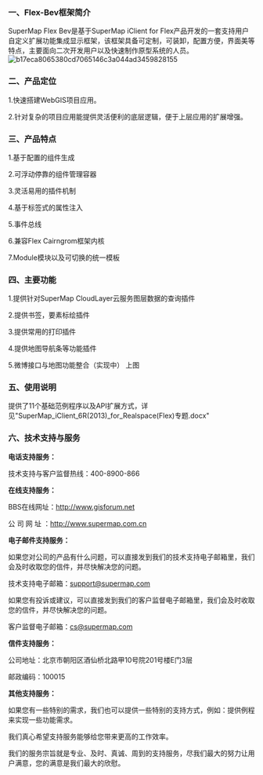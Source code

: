 ﻿### 一、Flex-Bev框架简介

SuperMap Flex Bev是基于SuperMap iClient for Flex产品开发的一套支持用户自定义扩展功能集成显示框架，该框架具备可定制，可装卸，配置方便，界面美等特点，主要面向二次开发用户以及快速制作原型系统的人员。
![b17eca8065380cd7065146c3a044ad3459828155](http://h.hiphotos.baidu.com/album/s%3D1100%3Bq%3D90/sign=ecfb4f4f0eb30f24319ae802f8a5ea32/b17eca8065380cd7065146c3a044ad3459828155.jpg)

### 二、产品定位

1.快速搭建WebGIS项目应用。

2.针对复杂的项目应用能提供灵活便利的底层逻辑，便于上层应用的扩展增强。

### 三、产品特点

1.基于配置的组件生成

2.可浮动停靠的组件管理容器

3.灵活易用的插件机制

4.基于标签式的属性注入

5.事件总线

6.兼容Flex Cairngrom框架内核

7.Module模块以及可切换的统一模板

### 四、主要功能

1.提供针对SuperMap CloudLayer云服务图层数据的查询插件

2.提供书签，要素标绘插件

3.提供常用的打印插件

4.提供地图导航条等功能插件

5.微博接口与地图功能整合（实现中）
上图

### 五、使用说明

提供了11个基础范例程序以及API扩展方式，详见"SuperMap_iClient_6R(2013)_for_Realspace(Flex)专题.docx"

### 六、技术支持与服务

**电话支持服务：**

技术支持与客户监督热线：400-8900-866

**在线支持服务：**


BBS在线网址：http://www.gisforum.net

公 司 网 址 ：http://www.supermap.com.cn

**电子邮件支持服务：**

如果您对公司的产品有什么问题，可以直接发到我们的技术支持电子邮箱里，我们会及时收取您的信件，并尽快解决您的问题。

技术支持电子邮箱：support@supermap.com

如果您有投诉或建议，可以直接发到我们的客户监督电子邮箱里，我们会及时收取您的信件，并尽快解决您的问题。

客户监督电子邮箱：cs@supermap.com

**信件支持服务：**

公司地址：北京市朝阳区酒仙桥北路甲10号院201号楼E门3层

邮政编码：100015

**其他支持服务：**

如果您有一些特别的需求，我们也可以提供一些特别的支持方式，例如：提供例程来实现一些功能需求。


我们真心希望支持服务能够给您带来更高的工作效率。

我们的服务宗旨就是专业、及时、真诚、周到的支持服务，尽我们最大的努力让用户满意，您的满意是我们最大的欣慰。

